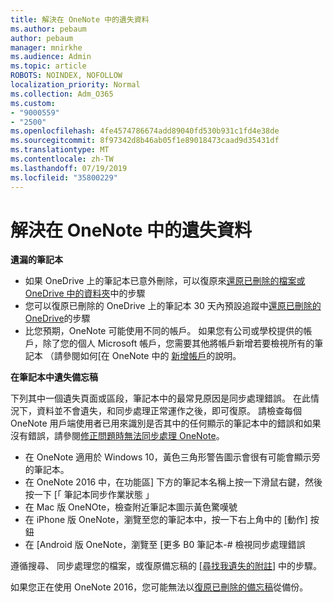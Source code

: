```yaml
---
title: 解決在 OneNote 中的遺失資料
ms.author: pebaum
author: pebaum
manager: mnirkhe
ms.audience: Admin
ms.topic: article
ROBOTS: NOINDEX, NOFOLLOW
localization_priority: Normal
ms.collection: Adm_O365
ms.custom:
- "9000559"
- "2500"
ms.openlocfilehash: 4fe4574786674add89040fd530b931c1fd4e38de
ms.sourcegitcommit: 8f97342d8b46ab05f1e89018473caad9d35431df
ms.translationtype: MT
ms.contentlocale: zh-TW
ms.lasthandoff: 07/19/2019
ms.locfileid: "35800229"
---
```

# <a name="resolving-missing-data-in-onenote"></a>解決在 OneNote 中的遺失資料

**遺漏的筆記本**

- 如果 OneDrive 上的筆記本已意外刪除，可以復原來[還原已刪除的檔案或 OneDrive 中的資料夾](https://support.office.com/article/949ada80-0026-4db3-a953-c99083e6a84f)中的步驟
- 您可以復原已刪除的 OneDrive 上的筆記本 30 天內預設追蹤中[還原已刪除的 OneDrive](https://docs.microsoft.com/onedrive/restore-deleted-onedrive)的步驟
- 比您預期，OneNote 可能使用不同的帳戶。 如果您有公司或學校提供的帳戶，除了您的個人 Microsoft 帳戶，您需要其他將帳戶新增若要檢視所有的筆記本 （請參閱如何[在 OneNote 中的 [新增帳戶](https://support.office.com/article/5afff855-54ee-47e4-a773-db048d4ac299)的說明。

**在筆記本中遺失備忘稿**

下列其中一個遺失頁面或區段，筆記本中的最常見原因是同步處理錯誤。 在此情況下，資料並不會遺失，和同步處理正常運作之後，即可復原。 請檢查每個 OneNote 用戶端使用者已用來識別是否其中的任何顯示的筆記本中的錯誤和如果沒有錯誤，請參閱[修正問題時無法同步處理 OneNote](https://support.office.com/article/299495ef-66d1-448f-90c1-b785a6968d45)。

- 在 OneNote 適用於 Windows 10，黃色三角形警告圖示會很有可能會顯示旁的筆記本。
- 在 OneNote 2016 中，在功能區] 下方的筆記本名稱上按一下滑鼠右鍵，然後按一下 [「 筆記本同步作業狀態 」
- 在 Mac 版 OneNOte，檢查附近筆記本圖示黃色驚嘆號
- 在 iPhone 版 OneNote，瀏覽至您的筆記本中，按一下右上角中的 [動作] 按鈕
- 在 [Android 版 OneNote，瀏覽至 [更多 B0 筆記本-# 檢視同步處理錯誤

遵循搜尋、 同步處理您的檔案，或復原備忘稿的 [[尋找我遺失的附註](https://support.office.com/article/32cb2bd7-afe7-44d2-a711-398a88421287)] 中的步驟。

如果您正在使用 OneNote 2016，您可能無法以[復原已刪除的備忘稿](https://support.office.com/article/32ed1036-74fd-4c21-bc28-033a486e6b14)從備份。